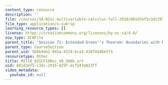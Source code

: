 ```yaml
---
content_type: resource
description: ''
file: /courses/18-02sc-multivariable-calculus-fall-2010/881d3ef5c3dc2935d29fdcf243a823ff_MIT18_02SCF10Rec_49_300k.srt
file_type: application/x-subrip
learning_resource_types: []
license: https://creativecommons.org/licenses/by-nc-sa/4.0/
ocw_type: OCWFile
parent_title: 'Session 71: Extended Green''s Theorem: Boundaries with Multiple Pieces'
parent_type: CourseSection
parent_uid: 5bbb4de2-941a-4319-bca3-41074dd6e5f3
resourcetype: Other
title: MIT18_02SCF10Rec_49_300k.srt
uid: 881d3ef5-c3dc-2935-d29f-dcf243a823ff
video_metadata:
  youtube_id: null
---
```

